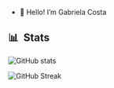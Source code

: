 - 👋 Hello! I’m Gabriela Costa
## 📊 &nbsp;Stats

![GitHub stats](https://github-readme-stats.vercel.app/api?username=gaiascosta&hide=prs,issues&show_icons=true&theme=neon)

![GitHub Streak](https://github-readme-streak-stats.herokuapp.com/?user=gaiascosta&theme=dark&count_private=true&bg_color=0d1116&title_color=ce09ec&text_color=a4aacb&icon_color=007ec6)
